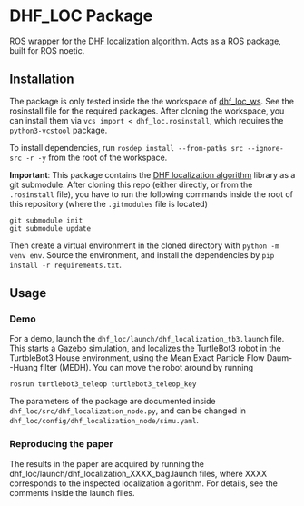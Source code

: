 # DHF_LOC Package

ROS wrapper for the [DHF localization algorithm](https://github.com/anon-ygmr/dhfloc). Acts as a ROS package, built for ROS noetic.

## Installation

The package is only tested inside the the workspace of [dhf_loc_ws](https://github.com/anon-ygmr/dhfloc_ws). See the rosinstall file for the required packages.
After cloning the workspace, you can install them via
`vcs import < dhf_loc.rosinstall`, which requires the `python3-vcstool` package.

To install dependencies, run `rosdep install --from-paths src --ignore-src -r -y` from the root of the workspace.

**Important**: This package contains the [DHF localization algorithm](https://github.com/anon-ygmr/dhfloc) library as a git submodule. After cloning this repo (either directly, or from the `.rosinstall` file),
you have to run the following commands inside the root of this repository (where the `.gitmodules` file is located)

```
git submodule init
git submodule update
```

Then create a virtual environment in the cloned directory with `python -m venv env`. Source the environment, and install the dependencies by `pip install -r requirements.txt`.

## Usage

### Demo

For a demo, launch the `dhf_loc/launch/dhf_localization_tb3.launch` file. This starts a Gazebo simulation, and localizes the TurtleBot3 robot in the TurtbleBot3 House environment, using the Mean Exact Particle Flow Daum--Huang filter (MEDH). You can move the robot around by running

```
rosrun turtlebot3_teleop turtlebot3_teleop_key
```

The parameters of the package are documented inside `dhf_loc/src/dhf_localization_node.py`, and can be changed in `dhf_loc/config/dhf_localization_node/simu.yaml`.

### Reproducing the paper

The results in the paper are acquired by running the dhf_loc/launch/dhf_localization_XXXX_bag.launch files, where XXXX corresponds to the inspected localization algorithm. For details, see the comments inside the launch files.
